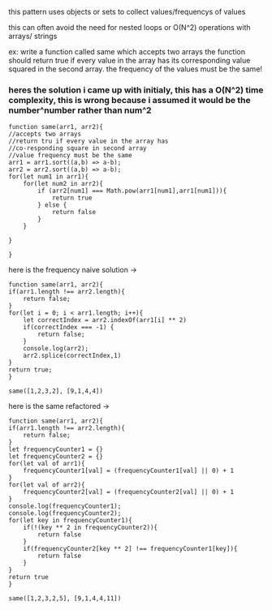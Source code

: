 this pattern uses objects or sets to collect values/frequencys of values

this can often avoid the need for nested loops or O(N^2) operations with arrays/ strings

ex: write a function called same which accepts two arrays the function should return true if every value in the array has its corresponding value squared in the second array. the frequency of the values must be the same!

### heres the solution i came up with initialy, this has a O(N^2) time complexity, this is wrong because i assumed it would be the number^number rather than num^2

    function same(arr1, arr2){
    //accepts two arrays
    //return tru if every value in the array has
    //co-responding square in second array
    //value frequency must be the same
    arr1 = arr1.sort((a,b) => a-b);
    arr2 = arr2.sort((a,b) => a-b);
    for(let num1 in arr1){
        for(let num2 in arr2){
            if (arr2[num1] === Math.pow(arr1[num1],arr1[num1])){
                return true
            } else {
                return false
            }
        }

    }

    }

here is the frequency naive solution ->

    function same(arr1, arr2){
    if(arr1.length !== arr2.length){
        return false;
    }
    for(let i = 0; i < arr1.length; i++){
        let correctIndex = arr2.indexOf(arr1[i] ** 2)
        if(correctIndex === -1) {
            return false;
        }
        console.log(arr2);
        arr2.splice(correctIndex,1)
    }
    return true;
    }

    same([1,2,3,2], [9,1,4,4])

here is the same refactored ->

    function same(arr1, arr2){
    if(arr1.length !== arr2.length){
        return false;
    }
    let frequencyCounter1 = {}
    let frequencyCounter2 = {}
    for(let val of arr1){
        frequencyCounter1[val] = (frequencyCounter1[val] || 0) + 1
    }
    for(let val of arr2){
        frequencyCounter2[val] = (frequencyCounter2[val] || 0) + 1
    }
    console.log(frequencyCounter1);
    console.log(frequencyCounter2);
    for(let key in frequencyCounter1){
        if(!(key ** 2 in frequencyCounter2)){
            return false
        }
        if(frequencyCounter2[key ** 2] !== frequencyCounter1[key]){
            return false
        }
    }
    return true
    }

    same([1,2,3,2,5], [9,1,4,4,11])
